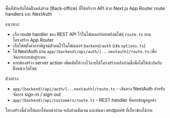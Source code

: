 พื้นที่สำหรับโค้ดฝั่งหลังบ้าน (Back-office) ที่ให้บริการ API ด้วย Next.js App Router
route handlers และ NextAuth

แนวทาง:

- เก็บ route handler ของ REST API ไว้ในโฟลเดอร์ย่อยพร้อมไฟล์ `route.ts` ตามโครงสร้าง App Router
- เก็บไฟล์ตั้งค่าการพิสูจน์ตัวตนไว้ในโฟลเดอร์ `backend/auth` (เช่น `options.ts`)
- ใช้ NextAuth ผ่าน `app/(backend)/api/auth/[...nextauth]/route.ts` เพื่อจัดการการเข้าสู่ระบบ
- หากต้องสร้าง server action เพิ่มเติมให้วางไว้ภายใต้โครงสร้างหลังบ้านนี้เพื่อไม่ให้ปะปนกับฝั่งหน้าเว็บไซต์

ตัวอย่าง:

- `app/(backend)/api/auth/[...nextauth]/route.ts` - เส้นทาง NextAuth สำหรับจัดการ sign-in / sign-out
- `app/(backend)/api/customers/route.ts` - REST handler ที่ตอบข้อมูลลูกค้า

โครงสร้างนี้ช่วยให้แยกโค้ดหน้าบ้าน-หลังบ้านชัดเจน และค้นหา endpoint ที่เกี่ยวข้องได้ง่าย
